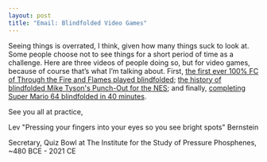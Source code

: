 ```yaml
---
layout: post
title: "Email: Blindfolded Video Games"
---
```


Seeing things is overrated, I think, given how many things suck to look at. Some people choose not to see things for a short period of time as a challenge. Here are three videos of people doing so, but for video games, because of course that’s what I’m talking about. First, [the first ever 100% FC of Through the Fire and Flames played blindfolded](https://www.youtube.com/watch?t=99&v=cyKdFb1ZWUU&feature=youtu.be); [the history of blindfolded Mike Tyson's Punch-Out for the NES](https://www.youtube.com/watch?v=iZT6JEOC3D8); and finally, [completing Super Mario 64 blindfolded in 40 minutes](https://www.youtube.com/watch?t=146&v=ZcOd82Q6-oU&feature=youtu.be).

See you all at practice,

Lev "Pressing your fingers into your eyes so you see bright spots" Bernstein

Secretary, Quiz Bowl at The Institute for the Study of Pressure Phosphenes, ~480 BCE - 2021 CE